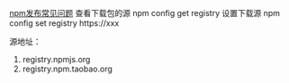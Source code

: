 [npm发布常见问题](./Q.md)
查看下载包的源
npm config get registry
设置下载源
npm config set registry https://xxx

源地址：
 1. registry.npmjs.org
 2. registry.npm.taobao.org